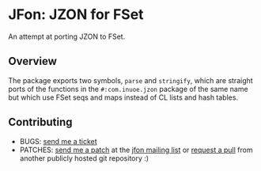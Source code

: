 # JFon: JZON for FSet
An attempt at porting JZON to FSet.

## Overview

The package exports two symbols, `parse` and `stringify`, which are straight
ports of the functions in the `#:com.inuoe.jzon` package of the same name but
which use FSet seqs and maps instead of CL lists and hash tables.

## Contributing

- BUGS: [send me a ticket](https://todo.sr.ht/~skin/jfon)
- PATCHES: [send me a patch](https://git-send-email.io/) at the [jfon mailing
  list](https://lists.sr.ht/~skin/jfon-devel) or [request a
  pull](https://www.git-scm.com/docs/git-request-pull) from another publicly
  hosted git repository :)